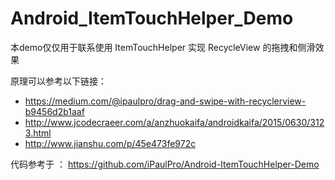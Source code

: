 # Android_ItemTouchHelper_Demo

本demo仅仅用于联系使用 ItemTouchHelper 实现 RecycleView 的拖拽和侧滑效果

原理可以参考以下链接：
+ https://medium.com/@ipaulpro/drag-and-swipe-with-recyclerview-b9456d2b1aaf
+ http://www.jcodecraeer.com/a/anzhuokaifa/androidkaifa/2015/0630/3123.html
+ http://www.jianshu.com/p/45e473fe972c 

代码参考于 ： https://github.com/iPaulPro/Android-ItemTouchHelper-Demo 
